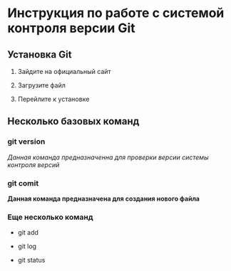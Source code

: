 # Инструкция по работе с системой контроля версии Git

## Установка Git

1. Зайдите на официальный сайт

2. Загрузите файл

3. Перейлите к установке 

## Несколько базовых команд

### git version 

*Данная команда предназначенна для проверки версии системы контроля версий*

### git comit

**Данная команда предназначена для создания нового файла**

### Еще несколько команд

* git add

* git log

* git status 